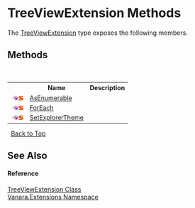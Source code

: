 # TreeViewExtension Methods
 

The <a href="f4bf1760-957f-5d4e-9b4c-683b9e93022c">TreeViewExtension</a> type exposes the following members.


## Methods
&nbsp;<table><tr><th></th><th>Name</th><th>Description</th></tr><tr><td>![Public method](media/pubmethod.gif "Public method")![Static member](media/static.gif "Static member")</td><td><a href="df617bb3-810a-94b2-b3dd-b5c6b54b41ea">AsEnumerable</a></td><td /></tr><tr><td>![Public method](media/pubmethod.gif "Public method")![Static member](media/static.gif "Static member")</td><td><a href="5d3404c0-017a-e25c-e177-d7b0f2ad8c8c">ForEach</a></td><td /></tr><tr><td>![Public method](media/pubmethod.gif "Public method")![Static member](media/static.gif "Static member")</td><td><a href="5871ccc1-dd06-875b-7532-825f61a1ec89">SetExplorerTheme</a></td><td /></tr></table>&nbsp;
<a href="#treeviewextension-methods">Back to Top</a>

## See Also


#### Reference
<a href="f4bf1760-957f-5d4e-9b4c-683b9e93022c">TreeViewExtension Class</a><br /><a href="9abe54ff-18ce-e333-beed-30e855655381">Vanara.Extensions Namespace</a><br />